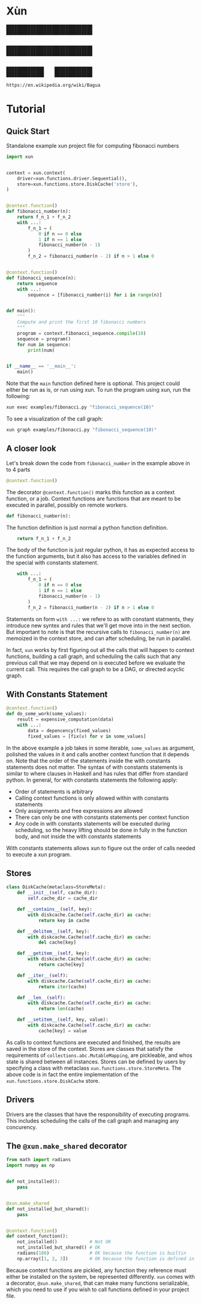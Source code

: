 # Xùn

```
████████████████████████████████
████████████████████████████████


████████████████████████████████
████████████████████████████████


██████████████    ██████████████
██████████████    ██████████████

https://en.wikipedia.org/wiki/Bagua
```

# Tutorial

## Quick Start

Standalone example xun project file for computing fibonacci numbers

```python
import xun


context = xun.context(
    driver=xun.functions.driver.Sequential(),
    store=xun.functions.store.DiskCache('store'),
)


@context.function()
def fibonacci_number(n):
    return f_n_1 + f_n_2
    with ...:
        f_n_1 = (
            0 if n == 0 else
            1 if n == 1 else
            fibonacci_number(n - 1)
        )
        f_n_2 = fibonacci_number(n - 2) if n > 1 else 0


@context.function()
def fibonacci_sequence(n):
    return sequence
    with ...:
        sequence = [fibonacci_number(i) for i in range(n)]


def main():
    """
    Compute and print the first 10 fibonacci numbers
    """
    program = context.fibonacci_sequence.compile(10)
    sequence = program()
    for num in sequence:
        print(num)


if __name__ == '__main__':
    main()
```

Note that the `main` function defined here is optional. This project could either be run as is, or run using xun. To run the program using xun, run the following:

```bash
xun exec examples/fibonacci.py "fibonacci_sequence(10)"
```

To see a visualization of the call graph:

```bash
xun graph examples/fibonacci.py "fibonacci_sequence(10)"
```

## A closer look

Let's break down the code from `fibonacci_number` in the example above in to 4 parts

```python
@context.function()
```
The decorator `@context.function()` marks this function as a context function, or a job. Context functions are functions that are meant to be executed in parallel, possibly on remote workers.

```python
def fibonacci_number(n):
```
The function definition is just normal a python function definition.
```python
    return f_n_1 + f_n_2
```
The body of the function is just regular python, it has as expected access to the function arguments, but it also has access to the variables defined in the special with constants statement.
```python
    with ...:
        f_n_1 = (
            0 if n == 0 else
            1 if n == 1 else
            fibonacci_number(n - 1)
        )
        f_n_2 = fibonacci_number(n - 2) if n > 1 else 0
```
Statements on form `with ...:` we refere to as with constant statments, they introduce new syntex and rules that we'll get move into in the next section. But important to note is that the recursive calls to `fibonacci_number(n)` are memoized in the context store, and can after scheduling, be run in parallel.

In fact, `xun` works by first figuring out all the calls that will happen to context functions, building a call graph, and scheduling the calls such that any previous call that we may depend on is executed before we evaluate the current call. This requires the call graph to be a DAG, or directed acyclic graph.

## With Constants Statement

```python
@context.function()
def do_some_work(some_values):
    result = expensive_computation(data)
    with ...:
        data = depencency(fixed_values)
        fixed_values = [fix(v) for v in some_values]
```

In the above example a job takes in some iterable, `some_values` as argument, polished the values in it and calls another context function that it depends on. Note that the order of the statements inside the with constants statements does not matter. The syntax of with constants statements is similar to where clauses in Haskell and has rules that differ from standard python. In general, for with constants statements the following apply:

* Order of statements is arbitrary
* Calling context functions is only allowed within with constants statements
* Only assignments and free expressions are allowed
* There can only be one with constants statements per context function
* Any code in with constants statements will be executed during scheduling, so the heavy lifting should be done in fully in the function body, and not inside the with constants statements

With constants statements allows xun to figure out the order of calls needed to execute a xun program.

## Stores

```python
class DiskCache(metaclass=StoreMeta):
    def __init__(self, cache_dir):
        self.cache_dir = cache_dir

    def __contains__(self, key):
        with diskcache.Cache(self.cache_dir) as cache:
            return key in cache

    def __delitem__(self, key):
        with diskcache.Cache(self.cache_dir) as cache:
            del cache[key]

    def __getitem__(self, key):
        with diskcache.Cache(self.cache_dir) as cache:
            return cache[key]

    def __iter__(self):
        with diskcache.Cache(self.cache_dir) as cache:
            return iter(cache)

    def __len__(self):
        with diskcache.Cache(self.cache_dir) as cache:
            return len(cache)

    def __setitem__(self, key, value):
        with diskcache.Cache(self.cache_dir) as cache:
            cache[key] = value
```

As calls to context functions are executed and finished, the results are saved in the store of the context. Stores are classes that satisfy the requirements of `collections.abc.MutableMapping`, are pickleable, and whos state is shared between all instances. Stores can be defined by users by specifying a class with metaclass `xun.functions.store.StoreMeta`. The above code is in fact the entire implementation of the `xun.functions.store.DiskCache` store.

## Drivers

Drivers are the classes that have the responsibility of executing programs. This includes scheduling the calls of the call graph and managing any concurency.

## The `@xun.make_shared` decorator

```python
from math import radians
import numpy as np


def not_installed():
    pass


@xun.make_shared
def not_installed_but_shared():
    pass


@context.function()
def context_function():
    not_installed()            # Not OK
    not_installed_but_shared() # OK
    radians(180)               # OK because the function is builtin
    np.array([1, 2, 3])        # OK because the function is defined in an installed module
```

Because context functions are pickled, any function they reference must either be installed on the system, be represented differently. `xun` comes with a decorator, `@xun.make_shared`, that can make many functions serializable, which you need to use if you wish to call functions defined in your project file.
